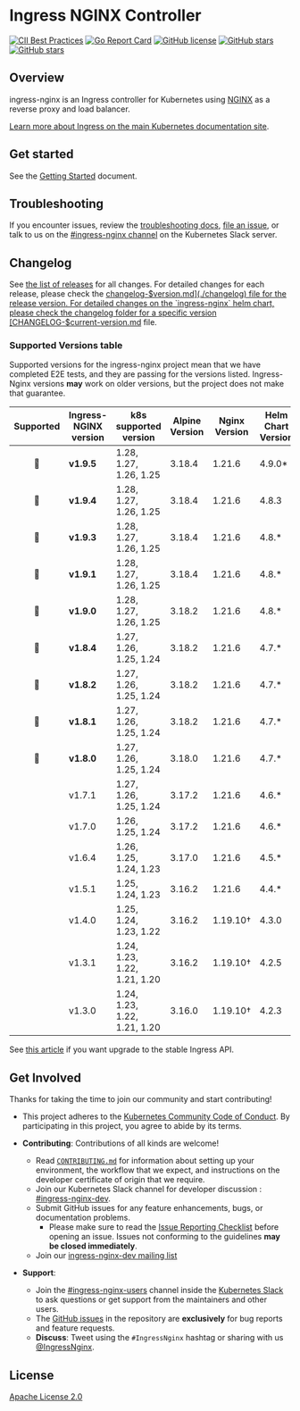 # Ingress NGINX Controller

[![CII Best Practices](https://bestpractices.coreinfrastructure.org/projects/5691/badge)](https://bestpractices.coreinfrastructure.org/projects/5691)
[![Go Report Card](https://goreportcard.com/badge/github.com/kubernetes/ingress-nginx)](https://goreportcard.com/report/github.com/kubernetes/ingress-nginx)
[![GitHub license](https://img.shields.io/github/license/kubernetes/ingress-nginx.svg)](https://github.com/kubernetes/ingress-nginx/blob/main/LICENSE)
[![GitHub stars](https://img.shields.io/github/stars/kubernetes/ingress-nginx.svg)](https://github.com/kubernetes/ingress-nginx/stargazers)
[![GitHub stars](https://img.shields.io/badge/contributions-welcome-orange.svg)](https://github.com/kubernetes/ingress-nginx/blob/main/CONTRIBUTING.md)


## Overview

ingress-nginx is an Ingress controller for Kubernetes using [NGINX](https://www.nginx.org/) as a reverse proxy and load
balancer.

[Learn more about Ingress on the main Kubernetes documentation site](https://kubernetes.io/docs/concepts/services-networking/ingress/).

## Get started

See the [Getting Started](https://kubernetes.github.io/ingress-nginx/deploy/) document.

## Troubleshooting

If you encounter issues, review the [troubleshooting docs](docs/troubleshooting.md),
[file an issue](https://github.com/kubernetes/ingress-nginx/issues), or talk to us on the
[#ingress-nginx channel](https://kubernetes.slack.com/messages/ingress-nginx) on the Kubernetes Slack server.

## Changelog

See [the list of releases](https://github.com/kubernetes/ingress-nginx/releases) for all changes.
For detailed changes for each release, please check the [changelog-$version.md](./changelog) file for the release version.
For detailed changes on the `ingress-nginx` helm chart, please check the changelog folder for a specific version
[CHANGELOG-$current-version.md](./charts/ingress-nginx/changelog) file.

### Supported Versions table

Supported versions for the ingress-nginx project mean that we have completed E2E tests, and they are passing for
the versions listed. Ingress-Nginx versions **may** work on older versions, but the project does not make that guarantee.

|  Supported  | Ingress-NGINX version | k8s supported version        | Alpine Version | Nginx Version | Helm Chart Version |
|:--:|-----------------------|------------------------------|----------------|---------------|------------------------------|
| 🔄 | **v1.9.5**            | 1.28, 1.27, 1.26, 1.25        | 3.18.4         | 1.21.6        | 4.9.0*                        |
| 🔄 | **v1.9.4**            | 1.28, 1.27, 1.26, 1.25        | 3.18.4         | 1.21.6        | 4.8.3                        |
| 🔄 | **v1.9.3**            | 1.28, 1.27, 1.26, 1.25        | 3.18.4         | 1.21.6        | 4.8.*                        |
| 🔄 | **v1.9.1**            | 1.28, 1.27, 1.26, 1.25        | 3.18.4         | 1.21.6        | 4.8.*                        |
| 🔄 | **v1.9.0**            | 1.28, 1.27, 1.26, 1.25        | 3.18.2         | 1.21.6        | 4.8.*                        |
| 🔄 | **v1.8.4**            | 1.27, 1.26, 1.25, 1.24        | 3.18.2         | 1.21.6        | 4.7.*                        |
| 🔄 | **v1.8.2**            | 1.27, 1.26, 1.25, 1.24        | 3.18.2         | 1.21.6        | 4.7.*                        |
| 🔄 | **v1.8.1**            | 1.27, 1.26, 1.25, 1.24        | 3.18.2         | 1.21.6        | 4.7.*              |
| 🔄 | **v1.8.0**            | 1.27, 1.26, 1.25, 1.24        | 3.18.0         | 1.21.6        | 4.7.*              |
|    | v1.7.1                | 1.27, 1.26, 1.25, 1.24        | 3.17.2         | 1.21.6        | 4.6.*              |
|    | v1.7.0                | 1.26, 1.25, 1.24             | 3.17.2         | 1.21.6        | 4.6.*              |
|    | v1.6.4                | 1.26, 1.25, 1.24, 1.23       | 3.17.0         | 1.21.6        | 4.5.*              |
|    | v1.5.1                | 1.25, 1.24, 1.23             | 3.16.2         | 1.21.6        | 4.4.*              |
|    | v1.4.0                | 1.25, 1.24, 1.23, 1.22       | 3.16.2         | 1.19.10†      | 4.3.0              |
|    | v1.3.1                | 1.24, 1.23, 1.22, 1.21, 1.20 | 3.16.2         | 1.19.10†      | 4.2.5              |
|    | v1.3.0                | 1.24, 1.23, 1.22, 1.21, 1.20 | 3.16.0         | 1.19.10†      | 4.2.3              |

See [this article](https://kubernetes.io/blog/2021/07/26/update-with-ingress-nginx/) if you want upgrade to the stable
Ingress API.

## Get Involved

Thanks for taking the time to join our community and start contributing!

- This project adheres to the [Kubernetes Community Code of Conduct](https://git.k8s.io/community/code-of-conduct.md).
  By participating in this project, you agree to abide by its terms.

- **Contributing**: Contributions of all kinds are welcome!

  - Read [`CONTRIBUTING.md`](CONTRIBUTING.md) for information about setting up your environment, the workflow that we
    expect, and instructions on the developer certificate of origin that we require.
  - Join our Kubernetes Slack channel for developer discussion : [#ingress-nginx-dev](https://kubernetes.slack.com/archives/C021E147ZA4).
  - Submit GitHub issues for any feature enhancements, bugs, or documentation problems.
    - Please make sure to read the [Issue Reporting Checklist](https://github.com/kubernetes/ingress-nginx/blob/main/CONTRIBUTING.md#issue-reporting-guidelines) before opening an issue. Issues not conforming to the guidelines **may be closed immediately**.
  - Join our [ingress-nginx-dev mailing list](https://groups.google.com/a/kubernetes.io/g/ingress-nginx-dev/c/ebbBMo-zX-w)

- **Support**:
  - Join the [#ingress-nginx-users](https://kubernetes.slack.com/messages/CANQGM8BA/) channel inside the [Kubernetes Slack](http://slack.kubernetes.io/) to ask questions or get support from the maintainers and other users.
  - The [GitHub issues](https://github.com/kubernetes/ingress-nginx/issues) in the repository are **exclusively** for bug reports and feature requests.
  - **Discuss**: Tweet using the `#IngressNginx` hashtag or sharing with us [@IngressNginx](https://twitter.com/IngressNGINX).

## License

[Apache License 2.0](https://github.com/kubernetes/ingress-nginx/blob/main/LICENSE)
